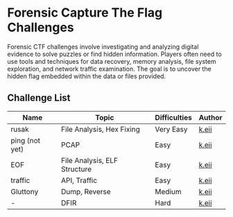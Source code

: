 # Forensic Capture The Flag Challenges

Forensic CTF challenges involve investigating and analyzing digital evidence to solve puzzles or find hidden information. Players often need to use tools and techniques for data recovery, memory analysis, file system exploration, and network traffic examination. The goal is to uncover the hidden flag embedded within the data or files provided.

## Challenge List

| Name  | Topic           | Difficulties | Author |
|-------|-----------------|--------------|--------|
| rusak | File Analysis, Hex Fixing    | Very Easy         | [k.eii](https://github.com/jonscafe)  |
| ping (not yet) | PCAP    | Easy         | [k.eii](https://github.com/jonscafe)  |
| EOF | File Analysis, ELF Structure    | Easy         | [k.eii](https://github.com/jonscafe)  |
| traffic | API, Traffic    | Easy         | [k.eii](https://github.com/jonscafe)  |
| Gluttony | Dump, Reverse    | Medium         | [k.eii](https://github.com/jonscafe)  |
| - | DFIR | Hard | [k.eii](https://github.com/jonscafe)
